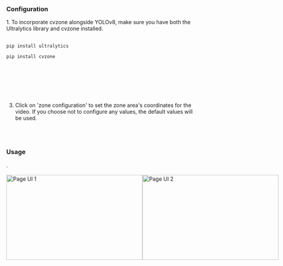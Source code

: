 <h3>Configuration</h3>
1. To incorporate cvzone alongside YOLOv8, make sure you have both the Ultralytics library and cvzone installed.<br>
<br>

```
pip install ultralytics
```
```
pip install cvzone
```
<br>
<br>
<br>
<br>
<br>

3. Click on 'zone configuration' to set the zone area's coordinates for the video. If you choose not to configure any values, the default values will be used.

<br>
<br>

<h3>Usage</h3>
.<br><br>

<div style="display: flex;">
  <img src="https://i.imgur.com/js95pmy_d.jpg?maxwidth=520&shape=thumb&fidelity=high" alt="Page UI 1" width="360" height="225">
  <img src="https://i.imgur.com/aYwts8J_d.jpg?maxwidth=520&shape=thumb&fidelity=high" alt="Page UI 2" width="360" height="225">
</div>
